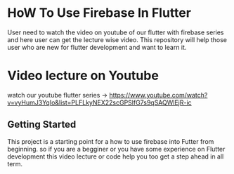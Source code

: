 # HoW To Use Firebase In Flutter

User need to watch the video on youtube of our flutter with firebase series and here user can get the lecture wise video.
This repository will help those user who are new for flutter development and want to learn it.

# Video lecture on Youtube

watch our youtube flutter series -> https://www.youtube.com/watch?v=vyHumJ3YqIo&list=PLFLkyNEX22scGPSlfG7s9qSAQWlEjR-ic

## Getting Started

This project is a starting point for a how to use firebase into Futter from beginning.
so if you are a begginer or you have some experience on Flutter development this video lecture or code help you too get a step ahead in all term.


